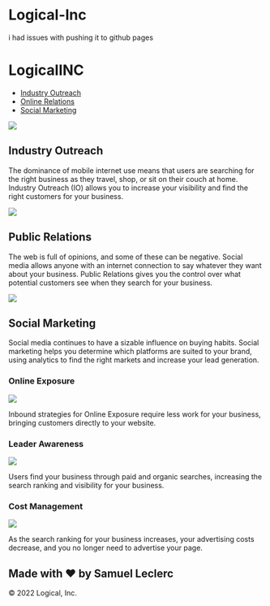 # Logical-Inc
i had issues with pushing it to github pages
<!DOCTYPE html>
<html lang="en-us">

<head>
    <meta charset="UTF-8" />
    <link rel="stylesheet" href="./assets/css/style.css">
    <title>website</title>
</head>

<body>
    <div class="header">
        <h1>Log<span class="seo">ical</span>INC</h1>
        <div>
            <ul>
                <li>
                    <a href="#search-engine-optimization">Industry Outreach</a>
                </li>
                <li>
                    <a href="#online-reputation-management">Online Relations</a>
                </li>
                <li>
                    <a href="#social-media-marketing">Social Marketing</a>
                </li>
            </ul>
        </div>
    </div>
    <div class="hero"></div>
    <div class="content">
        <div class="search-engine-optimization">
            <img src="./assets/images/industry-outreach.jpg" class="float-left" />
            <h2>Industry Outreach</h2>
            <p>
                The dominance of mobile internet use means that users are searching for the right business as they travel, shop, or sit on their couch at home. Industry Outreach (IO) allows you to increase your visibility and find the right customers for your business.
            </p>
        </div>
        <div id="online-reputation-management" class="online-reputation-management">
            <img src="./assets/images/Online-Public-Relations.jpg" class="float-right" />
            <h2>Public Relations</h2>
            <p>
                The web is full of opinions, and some of these can be negative. Social media allows anyone with an internet connection to say whatever they want about your business. Public Relations gives you the control over what potential customers see when they search for your business.
            </p>
        </div>
        <div id="social-media-marketing" class="social-media-marketing">
            <img src="./assets/images/social-media-marketing-questions.jpg" class="float-left" />
            <h2>Social Marketing</h2>
            <p>
                Social media continues to have a sizable influence on buying habits. Social marketing helps you determine which platforms are suited to your brand, using analytics to find the right markets and increase your lead generation.
            </p>
        </div>
    </div>
    <div class="benefits">
        <div class="benefit-lead">
            <h3>Online Exposure</h3>
            <img src="./assets/images/facebook-and-twitter-apps.jpg" />
            <p>
                Inbound strategies for Online Exposure require less work for your business, bringing customers directly to your website.
            </p>
        </div>
        <div class="benefit-brand">
            <h3>Leader Awareness</h3>
            <img src="./assets/images/awarenessposter-151218025654-thumbnail.jpg" />
            <p>
                Users find your business through paid and organic searches, increasing the search ranking and visibility for your business.
            </p>
        </div>
        <div class="benefit-cost">
            <h3>Cost Management</h3>
            <img src="./assets/images/industry-targeted-crm-400x250.jpg" />
            <p>
                As the search ranking for your business increases, your advertising costs decrease, and you no longer need to advertise your page.
            </p>
        </div>
    </div>
    <div class="footer">
        <h2>Made with ❤️️ by Samuel Leclerc</h2>
        <p>
            &copy; 2022 Logical, Inc.
        </p>
    </div>
</body>

</html>
